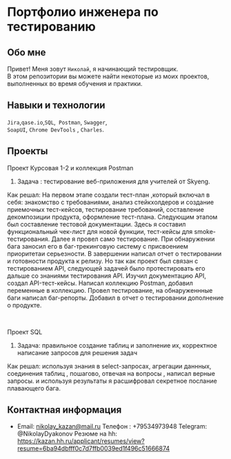 # Портфолио инженера по тестированию

## Обо мне 

Привет! Меня зовут ``Николай``, я начинающий тестировщик. <br>
В этом репозитории вы можете найти некоторые из моих проектов, выполненных во время обучения и практики.
<br>

## Навыки и технологии
``Jira``,``qase.io``,``SQL``,`` Postman``, ``Swagger``,  <br>
``SoapUI``,  ``Chrome DevTools`` , ``Сharles``.

## Проекты

<p> Проект Курсовая 1-2 и коллекция Postman</p>
<ol>
  <li>Задача : тестирование веб-приложения для учителей от Skyeng.</li>
</ol>

<p>Как решал: На первом этапе создали тест-план ,который включал в себя: знакомство с требованиями, анализ стейкхолдеров и создание приемочных тест-кейсов, тестирование требований, составление декомпозиции продукта, оформление тест-плана. Следующим этапом был составление тестовой документации. Здесь я составил функциональный чек-лист для новой функции, тест-кейсы для smoke-тестирования. Далее я провел само тестирование. При обнаружении бага заносил его в баг-трекинговую систему с присвоением приоритетаи серьезности. В завершении написал отчет о тестировании и готовности продукта к релизу. Но так как проект был связан с тестированием API, следующей задачей было протестировать его дальше со знаниями тестирования API. Изучил документацию API, создал API-тест-кейсы. Написал коллекцию Postman, добавил переменные в коллекцию. Провел тестирование, на обнаруженнные баги написал баг-репорты. Добавил в отчет о тестировании дополнение о продукте.   <p>
<br> 

<p> Проект SQL</p>

<ol>
  <li>Задача: правильное создание таблиц и заполнение их, корректное написание запросов для решения задач</li>
 
</ol>

<p>Как решал: используя знания в select-запросах, агрегации даннных, соединения таблиц , пошагово, отвечая на вопросы , написал верные запросы. и используя результаты я расшифровал секретное послание плавающего бага. <p>


## Контактная информация
- Email: nikolay_kazan@mail.ru
Телефон : +79534973948
Telegram: @NikolayDyakonov
Резюме на hh: https://kazan.hh.ru/applicant/resumes/view?resume=6ba94dbfff0c7d7ffb0039ed1f496c51666874
